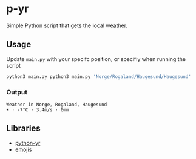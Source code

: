 # p-yr
Simple Python script that gets the local weather.

## Usage
Update `main.py` with your specifc position, or specifiy when running the script
```sh
python3 main.py python3 main.py 'Norge/Rogaland/Haugesund/Haugesund'
```
### Output
```
Weather in Norge, Rogaland, Haugesund
☀️ · -7°C · 3.4m/s · 0mm
```

## Libraries
- [python-yr](https://github.com/wckd/python-yr)
- [emojis](https://github.com/alexandrevicenzi/emojis)
